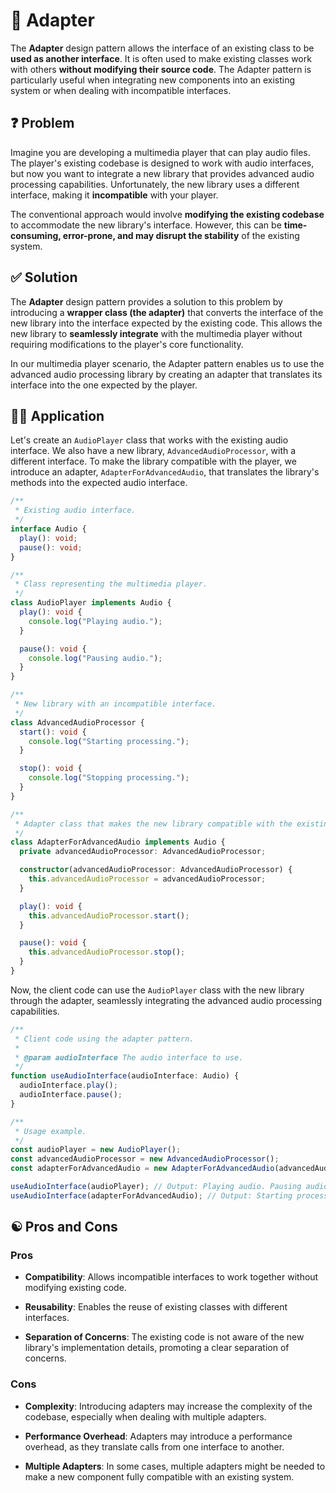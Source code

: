 # 🔄 Adapter

The **Adapter** design pattern allows the interface of an existing class to be **used as another interface**. It is often used to make existing classes work with others **without modifying their source code**. The Adapter pattern is particularly useful when integrating new components into an existing system or when dealing with incompatible interfaces.

## ❓ Problem

Imagine you are developing a multimedia player that can play audio files. The player's existing codebase is designed to work with audio interfaces, but now you want to integrate a new library that provides advanced audio processing capabilities. Unfortunately, the new library uses a different interface, making it **incompatible** with your player.

The conventional approach would involve **modifying the existing codebase** to accommodate the new library's interface. However, this can be **time-consuming, error-prone, and may disrupt the stability** of the existing system.

## ✅ Solution

The **Adapter** design pattern provides a solution to this problem by introducing a **wrapper class (the adapter)** that converts the interface of the new library into the interface expected by the existing code. This allows the new library to **seamlessly integrate** with the multimedia player without requiring modifications to the player's core functionality.

In our multimedia player scenario, the Adapter pattern enables us to use the advanced audio processing library by creating an adapter that translates its interface into the one expected by the player.

## ✍🏻 Application

Let's create an `AudioPlayer` class that works with the existing audio interface. We also have a new library, `AdvancedAudioProcessor`, with a different interface. To make the library compatible with the player, we introduce an adapter, `AdapterForAdvancedAudio`, that translates the library's methods into the expected audio interface.

```typescript
/**
 * Existing audio interface.
 */
interface Audio {
  play(): void;
  pause(): void;
}

/**
 * Class representing the multimedia player.
 */
class AudioPlayer implements Audio {
  play(): void {
    console.log("Playing audio.");
  }

  pause(): void {
    console.log("Pausing audio.");
  }
}

/**
 * New library with an incompatible interface.
 */
class AdvancedAudioProcessor {
  start(): void {
    console.log("Starting processing.");
  }

  stop(): void {
    console.log("Stopping processing.");
  }
}

/**
 * Adapter class that makes the new library compatible with the existing audio interface.
 */
class AdapterForAdvancedAudio implements Audio {
  private advancedAudioProcessor: AdvancedAudioProcessor;

  constructor(advancedAudioProcessor: AdvancedAudioProcessor) {
    this.advancedAudioProcessor = advancedAudioProcessor;
  }

  play(): void {
    this.advancedAudioProcessor.start();
  }

  pause(): void {
    this.advancedAudioProcessor.stop();
  }
}
```

Now, the client code can use the `AudioPlayer` class with the new library through the adapter, seamlessly integrating the advanced audio processing capabilities.

```typescript
/**
 * Client code using the adapter pattern.
 *
 * @param audioInterface The audio interface to use.
 */
function useAudioInterface(audioInterface: Audio) {
  audioInterface.play();
  audioInterface.pause();
}

/**
 * Usage example.
 */
const audioPlayer = new AudioPlayer();
const advancedAudioProcessor = new AdvancedAudioProcessor();
const adapterForAdvancedAudio = new AdapterForAdvancedAudio(advancedAudioProcessor);

useAudioInterface(audioPlayer); // Output: Playing audio. Pausing audio.
useAudioInterface(adapterForAdvancedAudio); // Output: Starting processing. Stopping processing.
```

## ☯️ Pros and Cons

### Pros

- **Compatibility**: Allows incompatible interfaces to work together without modifying existing code.

- **Reusability**: Enables the reuse of existing classes with different interfaces.

- **Separation of Concerns**: The existing code is not aware of the new library's implementation details, promoting a clear separation of concerns.

### Cons

- **Complexity**: Introducing adapters may increase the complexity of the codebase, especially when dealing with multiple adapters.

- **Performance Overhead**: Adapters may introduce a performance overhead, as they translate calls from one interface to another.

- **Multiple Adapters**: In some cases, multiple adapters might be needed to make a new component fully compatible with an existing system.